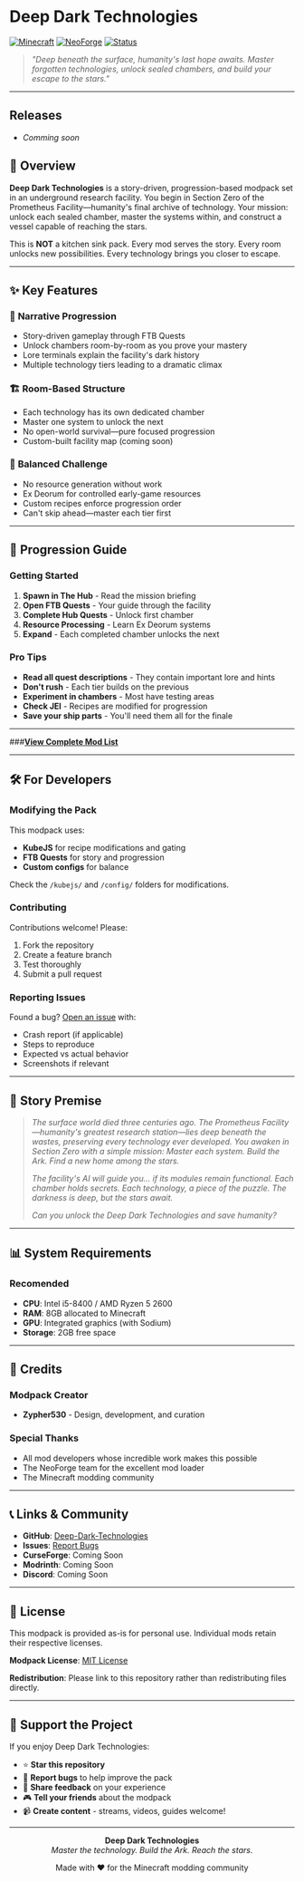 # Deep Dark Technologies

[![Minecraft](https://img.shields.io/badge/Minecraft-1.21.1-green.svg)](https://www.minecraft.net/)
[![NeoForge](https://img.shields.io/badge/NeoForge-21.1.209-orange.svg)](https://neoforged.net/)
[![Status](https://img.shields.io/badge/Status-In%20Development-yellow.svg)](https://github.com/Zypher530/Deep-Dark-Technologies)

> *"Deep beneath the surface, humanity's last hope awaits. Master forgotten technologies, unlock sealed chambers, and build your escape to the stars."*

---
## Releases
- *Comming soon*

## 🌌 Overview

**Deep Dark Technologies** is a story-driven, progression-based modpack set in an underground research facility. You begin in Section Zero of the Prometheus Facility—humanity's final archive of technology. Your mission: unlock each sealed chamber, master the systems within, and construct a vessel capable of reaching the stars.

This is **NOT** a kitchen sink pack. Every mod serves the story. Every room unlocks new possibilities. Every technology brings you closer to escape.

---

## ✨ Key Features

### 📖 **Narrative Progression**
- Story-driven gameplay through FTB Quests
- Unlock chambers room-by-room as you prove your mastery
- Lore terminals explain the facility's dark history
- Multiple technology tiers leading to a dramatic climax

### 🏗️ **Room-Based Structure**
- Each technology has its own dedicated chamber
- Master one system to unlock the next
- No open-world survival—pure focused progression
- Custom-built facility map (coming soon)

### 🎯 **Balanced Challenge**
- No resource generation without work
- Ex Deorum for controlled early-game resources
- Custom recipes enforce progression order
- Can't skip ahead—master each tier first


---

## 🎯 Progression Guide

### Getting Started
1. **Spawn in The Hub** - Read the mission briefing
2. **Open FTB Quests** - Your guide through the facility
3. **Complete Hub Quests** - Unlock first chamber
4. **Resource Processing** - Learn Ex Deorum systems
5. **Expand** - Each completed chamber unlocks the next

### Pro Tips
- **Read all quest descriptions** - They contain important lore and hints
- **Don't rush** - Each tier builds on the previous
- **Experiment in chambers** - Most have testing areas
- **Check JEI** - Recipes are modified for progression
- **Save your ship parts** - You'll need them all for the finale

---

###**[View Complete Mod List](MODS.md)**

---

## 🛠️ For Developers

### Modifying the Pack
This modpack uses:
- **KubeJS** for recipe modifications and gating
- **FTB Quests** for story and progression
- **Custom configs** for balance

Check the `/kubejs/` and `/config/` folders for modifications.

### Contributing
Contributions welcome! Please:
1. Fork the repository
2. Create a feature branch
3. Test thoroughly
4. Submit a pull request

### Reporting Issues
Found a bug? [Open an issue](https://github.com/Zypher530/Deep-Dark-Technologies/issues) with:
- Crash report (if applicable)
- Steps to reproduce
- Expected vs actual behavior
- Screenshots if relevant

---

## 📜 Story Premise

> *The surface world died three centuries ago. The Prometheus Facility—humanity's greatest research station—lies deep beneath the wastes, preserving every technology ever developed. You awaken in Section Zero with a simple mission: Master each system. Build the Ark. Find a new home among the stars.*
>
> *The facility's AI will guide you... if its modules remain functional. Each chamber holds secrets. Each technology, a piece of the puzzle. The darkness is deep, but the stars await.*
>
> *Can you unlock the Deep Dark Technologies and save humanity?*

---


## 📊 System Requirements

### Recomended
- **CPU**: Intel i5-8400 / AMD Ryzen 5 2600
- **RAM**: 8GB allocated to Minecraft
- **GPU**: Integrated graphics (with Sodium)
- **Storage**: 2GB free space

---

## 🙏 Credits

### Modpack Creator
- **Zypher530** - Design, development, and curation

### Special Thanks
- All mod developers whose incredible work makes this possible
- The NeoForge team for the excellent mod loader
- The Minecraft modding community

---

## 📞 Links & Community

- **GitHub**: [Deep-Dark-Technologies](https://github.com/Zypher530/Deep-Dark-Technologies)
- **Issues**: [Report Bugs](https://github.com/Zypher530/Deep-Dark-Technologies/issues)
- **CurseForge**: Coming Soon
- **Modrinth**: Coming Soon
- **Discord**: Coming Soon

---

## 📝 License

This modpack is provided as-is for personal use. Individual mods retain their respective licenses.

**Modpack License**: [MIT License](LICENSE)

**Redistribution**: Please link to this repository rather than redistributing files directly.

---

## 🌟 Support the Project

If you enjoy Deep Dark Technologies:
- ⭐ **Star this repository**
- 🐛 **Report bugs** to help improve the pack
- 💬 **Share feedback** on your experience
- 🎮 **Tell your friends** about the modpack
- 📹 **Create content** - streams, videos, guides welcome!

---

<div align="center">

**Deep Dark Technologies**  
*Master the technology. Build the Ark. Reach the stars.*

Made with ❤️ for the Minecraft modding community

</div>
